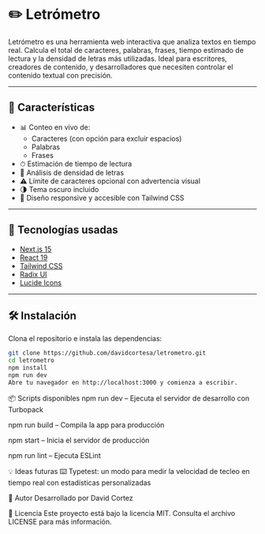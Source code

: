 # ✏️ Letrómetro

Letrómetro es una herramienta web interactiva que analiza textos en tiempo real. Calcula el total de caracteres, palabras, frases, tiempo estimado de lectura y la densidad de letras más utilizadas. Ideal para escritores, creadores de contenido, y desarrolladores que necesiten controlar el contenido textual con precisión.

---

## 🚀 Características

- 📊 Conteo en vivo de:
  - Caracteres (con opción para excluir espacios)
  - Palabras
  - Frases
- ⏱ Estimación de tiempo de lectura
- 🧠 Análisis de densidad de letras
- ⚠️ Límite de caracteres opcional con advertencia visual
- 🌗 Tema oscuro incluido
- 🎨 Diseño responsive y accesible con Tailwind CSS

---

## 🧰 Tecnologías usadas

- [Next.js 15](https://nextjs.org/)
- [React 19](https://react.dev/)
- [Tailwind CSS](https://tailwindcss.com/)
- [Radix UI](https://www.radix-ui.com/)
- [Lucide Icons](https://lucide.dev/)

---

## 🛠️ Instalación

Clona el repositorio e instala las dependencias:

```bash
git clone https://github.com/davidcortesa/letrometro.git
cd letrometro
npm install
npm run dev
Abre tu navegador en http://localhost:3000 y comienza a escribir.
```

📦 Scripts disponibles
npm run dev – Ejecuta el servidor de desarrollo con Turbopack

npm run build – Compila la app para producción

npm start – Inicia el servidor de producción

npm run lint – Ejecuta ESLint

💡 Ideas futuras
⌨️ Typetest: un modo para medir la velocidad de tecleo en tiempo real con estadísticas personalizadas

👤 Autor
Desarrollado por David Cortez

📄 Licencia
Este proyecto está bajo la licencia MIT. Consulta el archivo LICENSE para más información.
